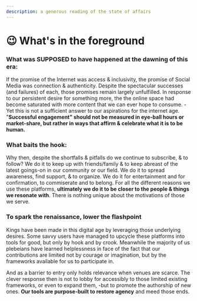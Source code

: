 ```yaml
---
description: a generous reading of the state of affairs
---
```


# 😉 What's in the foreground

### What was SUPPOSED to have happened at the dawning of this era:

If the promise of the Internet was access & inclusivity, the promise of Social Media was connection & authenticity. Despite the spectacular successes (and failures) of each, those promises remain largely unfulfilled. In response to our persistent desire for something more, the the online space had become saturated with more content that we can ever hope to consume. -Yet this is not a sufficient answer to our aspirations for the internet age. "**Successful engagement" should not be measured in eye-ball hours or market-share, but rather in ways that affirm & celebrate what it is to be human.**

### What baits the hook:

Why then, despite the shortfalls & pitfalls do we continue to subscribe, & to follow? We do it to keep up with friends/family & to keep abreast of the latest goings-on in our community or our field. We do it to spread awareness, find support, & to organize. We do it for entertainment and for confirmation, to commiserate and to belong. For all the different reasons we use these platforms, **ultimately we do it to be closer to the people & things we resonate with**. There is nothing unique about the motivations of those we serve.&#x20;

### To spark the renaissance, lower the flashpoint

Kings have been made in this digital age by leveraging those underlying desires. Some savvy users have managed to upcycle these platforms into tools for good, but only by hook and by crook. Meanwhile the majority of us plebeians have learned helplessness in face of the fact that our contributions are limited not by courage or imagination, but by the frameworks available for us to participate in.&#x20;

And as a barrier to entry only holds relevance when venues are scarce. The clever response then is not to lobby for accessibly to those limited existing frameworks, or even to expand them, -but to promote the authorship of new ones. **Our tools are purpose-built to restore agency** and meed those ends.

&#x20;
